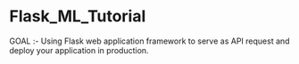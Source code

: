# Flask_ML_Tutorial
GOAL :- Using Flask web application framework to serve as API request and deploy your application in production.
